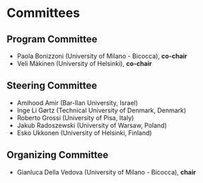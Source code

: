 # Committees

## Program Committee

*  Paola Bonizzoni (University of Milano - Bicocca), **co-chair**
*  Veli Mäkinen (University of Helsinki), **co-chair**

## Steering Committee

*  Amihood Amir (Bar-Ilan University, Israel)
*  Inge Li Gørtz (Technical University of Denmark, Denmark)
*  Roberto Grossi (University of Pisa, Italy)
*  Jakub Radoszewski (University of Warsaw, Poland)
*  Esko Ukkonen (University of Helsinki, Finland)


## Organizing Committee

*  Gianluca Della Vedova (University of Milano - Bicocca), **chair**

